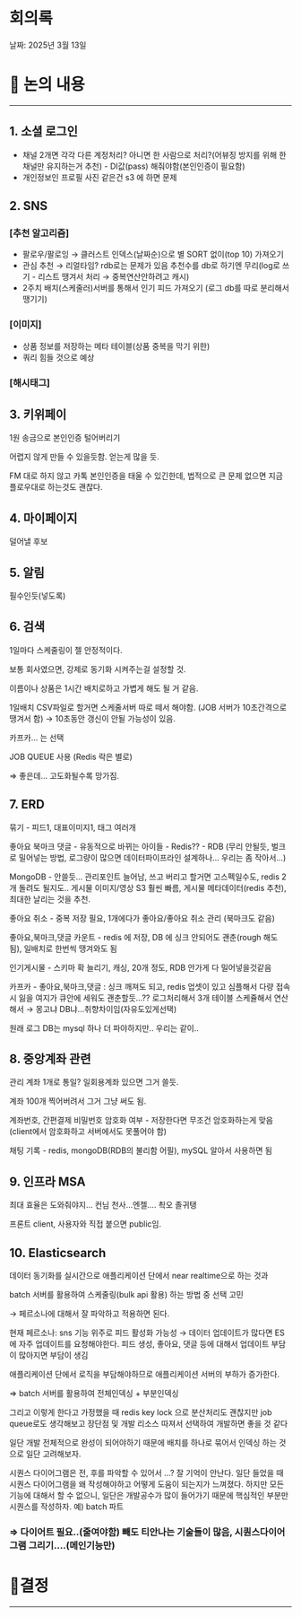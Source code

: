 # 회의록

날짜: 2025년 3월 13일

# 💬 논의 내용

---

## 1. 소셜 로그인

- 채널 2개면 각각 다른 계정처리? 아니면 한 사람으로 처리?(어뷰징 방지를 위해 한 채널만 유지하는거 추천) - DI값(pass) 해줘야함(본인인증이 필요함)
- 개인정보인 프로필 사진 같은건 s3 에 하면 문제

## 2. SNS

### [추천 알고리즘]

- 팔로우/팔로잉 → 클러스트 인덱스(날짜순)으로 별 SORT 없이(top 10) 가져오기
- 관심 추천 → 리얼타임? rdb로는 문제가 있음 추천수를 db로 하기엔 무리(log로 쓰기 - 리스트 땡겨서 처리 → 중복연산안하려고 캐시)
- 2주치 배치(스케줄러)서버를 통해서 인기 피드 가져오기 (로그 db를 따로 분리해서 땡기기)

### [이미지]

- 상품 정보를 저장하는 메타 테이블(상품 중복을 막기 위한)
- 쿼리 힘들 것으로 예상

### [해시태그]

## 3. 키위페이

1원 송금으로 본인인증 털어버리기

어렵지 않게 만들 수 있을듯함. 얻는게 많을 듯.

FM 대로 하지 않고 카톡 본인인증을 태울 수 있긴한데, 법적으로 큰 문제 없으면 지금 플로우대로 하는것도 괜찮다.

## 4. 마이페이지

덜어낼 후보

## 5. 알림

필수인듯(넣도록)

## 6. 검색

1일마다 스케줄링이 젤 안정적이다.

보통 회사였으면, 강제로 동기화 시켜주는걸 설정할 것.

이름이나 상품은 1시간 배치로하고 가볍게 해도 될 거 같음.

1일배치 CSV파일로 할거면 스케줄서버 따로 떼서 해야함. (JOB 서버가 10초간격으로 땡겨서 함) → 10초동안 갱신이 안될 가능성이 있음. 

카프카… 는 선택

JOB QUEUE 사용 (Redis 락은 별로)

⇒ 좋은데… 고도화될수록 망가짐.

## 7. ERD

묶기 - 피드1, 대표이미지1, 태그 여러개 

좋아요 북마크 댓글 - 유동적으로 바뀌는 아이들 - Redis?? - RDB (무리 안될듯, 벌크로 밀어넣는 방법, 로그량이 많으면 데이터파이프라인 설계하나… 우리는 좀 작아서…)

MongoDB - 안쓸듯… 관리포인트 늘어남, 쓰고 버리고 할거면 고스펙일수도, redis 2개 돌려도 될지도.. 게시물 이미지/영상 S3 훨씬 빠름, 게시물 메타데이터(redis 추천), 최대한 날리는 것을 추천. 

좋아요 취소 - 중복 저장 필요, 1개에다가 좋아요/좋아요 취소 관리 (북마크도 같음)

좋아요,북마크,댓글 카운트 - redis 에 저장, DB 에 싱크 안되어도 괜춘(rough 해도 됨), 일배치로 한번씩 땡겨와도 됨

인기게시물 -  스키마 확 늘리기, 캐싱, 20개 정도, RDB 안가게 다 밀어넣을것같음

카프카 - 좋아요,북마크,댓글 : 싱크 깨져도 되고, redis 업셋이 있고 심플해서 다량 접속시 잃을 여지가 큐안에 세워도 괜춘할듯…?? 로그처리해서 3개 테이블 스케쥴해서 연산해서 → 몽고냐 DB냐…취향차이임(자유도있게선택) 

원래 로그 DB는 mysql 하나 더 파야하지만.. 우리는 같이..

## 8. 중앙계좌 관련

관리 계좌 1개로 통일?  일회용계좌 있으면 그거 쓸듯.

계좌 100개 찍어버려서 그거 그냥 써도 됨.

계좌번호, 간편결제 비밀번호 암호화 여부 - 저장한다면 무조건 암호화하는게 맞음(client에서 암호화하고 서버에서도 못풀어야 함) 

채팅 기록 - redis, mongoDB(RDB의 불리함 어필), mySQL 알아서 사용하면 됨

## 9. 인프라 MSA

최대 효율은 도와줘야지… 컨님 천사…엔젤…. 쵝오 졸귀탱

프론트 client, 사용자와 직접 붙으면 public임.

## 10. Elasticsearch

데이터 동기화를 실시간으로 애플리케이션 단에서 near realtime으로 하는 것과

batch 서버를 활용하여 스케줄링(bulk api 활용) 하는 방법 중 선택 고민

→ 페르소나에 대해서 잘 파악하고 적용하면 된다. 

현재 페르소나: sns 기능 위주로 피드 활성화 가능성 → 데이터 업데이트가 많다면 ES에 자주 업데이트를 요청해야한다. 피드 생성, 좋아요, 댓글 등에 대해서 업데이트 부담이 많아지면 부담이 생김

애플리케이션 단에서 로직을 부담해야하므로 애플리케이션 서버의 부하가 증가한다.

⇒ batch 서버를 활용하여 전체인덱싱 + 부분인덱싱

그리고 이렇게 한다고 가정했을 때 redis key lock 으로 분산처리도 괜찮지만 job queue로도 생각해보고 장단점 및 개발 리소스 따져서 선택하여 개발하면 좋을 것 같다

일단 개발 전체적으로 완성이 되어야하기 때문에 배치를 하나로 묶어서 인덱싱 하는 것으로 일단 고려해보자.

시퀀스 다이어그램은 전, 후를 파악할 수 있어서 …? 잘 기억이 안난다. 일단 들었을 때 시퀀스 다이어그램을 왜 작성해야하고 어떻게 도움이 되는지가 느껴졌다. 하지만 모든 기능에 대해서 할 수 없으니, 일단은 개발공수가 많이 들어가기 때문에 핵심적인 부분만 시퀀스를 작성하자. 예) batch 파트

### ⇒ 다이어트 필요..(줄여야함) 빼도 티안나는 기술들이 많음, 시퀀스다이어그램 그리기….(메인기능만)

# 📌결정

---